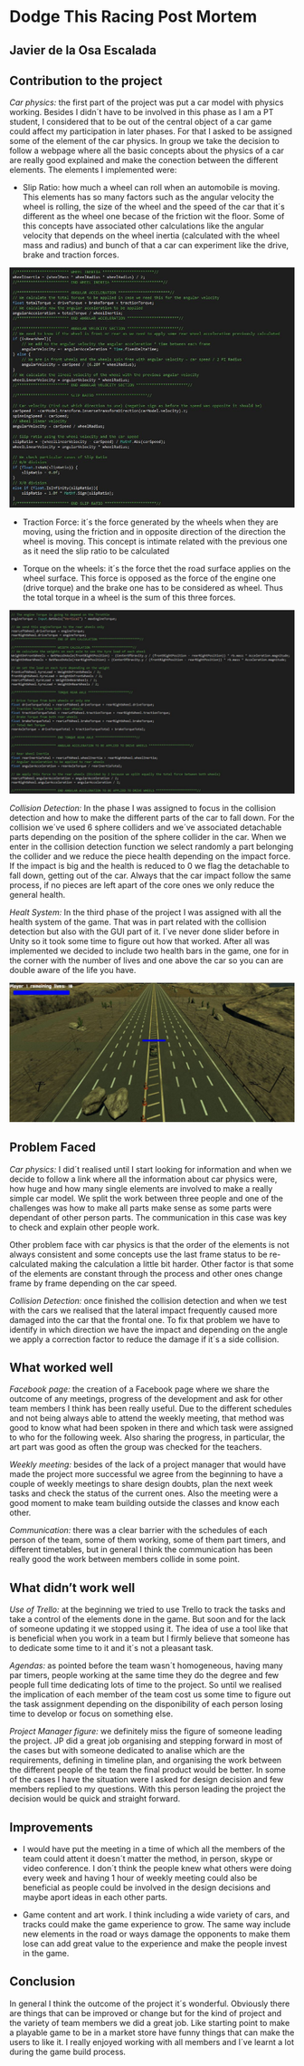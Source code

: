 # Dodge This Racing Post Mortem

## Javier de la Osa Escalada

## Contribution to the project

*Car physics:* the first part of the project was put a car model with physics working. Besides I didn´t have to be involved in this phase as I am a PT student, I considered that to be out of the central object
of a car game could affect my participation in later phases. For that I asked to be assigned some of the element of the car physics. In group we take the decision to follow a webpage where all the basic concepts
about the physics of a car are really good explained and make the conection between the different elements. The elements I implemented were:

- Slip Ratio: how much a wheel can roll when an automobile is moving. This elements has so many factors such as the angular velocity the wheel is rolling, the size of the wheel and the speed of the car that it´s 
different as the wheel one becase of the friction wit the floor. Some of this concepts have associated other calculations like the angular velocity that depends on the wheel inertia (calculated with the wheel mass
and radius) and bunch of that a car can experiment like the drive, brake and traction forces.

![](Pictures/Javier/Code1.JPG)

- Traction Force: it´s the force generated by the wheels when they are moving, using the friction and in opposite direction of the direction the wheel is moving. This concept is intimate related with the previous one
as it need the slip ratio to be calculated

- Torque on the wheels: it´s the force thet the road surface applies on the wheel surface. This force is opposed as the force of the engine one (drive torque) and the brake one has to be considered as wheel. Thus the
total torque in a wheel is the sum of this three forces. 

![](Pictures/Javier/Code2.JPG)

*Collision Detection:* In the phase I was assigned to focus in the collision detection and how to make the different parts of the car to fall down. For the collision we´ve used 6 sphere colliders and we´ve associated 
detachable parts depending on the position of the sphere collider in the car. When we enter in the collision detection function we select randomly a part belonging the collider and we reduce the piece health depending
on the impact force. If the impact is big and the health is reduced to 0 we flag the detachable to fall down, getting out of the car. Always that the car impact follow the same process, if no pieces are left apart of
the core ones we only reduce the general health.

*Healt System:* In the third phase of the project I was assigned with all the health system of the game. That was in part related with the collision detection but also with the GUI part of it. I´ve never done slider 
before in Unity so it took some time to figure out how that worked. After all was implemented we decided to include two health bars in the game, one for in the corner with the number of lives and one above the car
so you can are double aware of the life you have.

![](Pictures/Javier/Image1.JPG)

## Problem Faced

*Car physics:* I did´t realised until I start looking for information and when we decide to follow a link where all the information about car physics were, how huge and how many single elements are involved to make
a really simple car model. We split the work between three people and one of the challenges was how to make all parts make sense as some parts were dependant of other person parts. The communication in this case was
key to check and explain other people work.

Other problem face with car physics is that the order of the elements is not always consistent and some concepts use the last frame status to be re-calculated making the calculation a little bit harder. Other factor
is that some of the elements are constant through the process and other ones change frame by frame depending on the car speed.

*Collision Detection:* once finished the collision detection and when we test with the cars we realised that the lateral impact frequently caused more damaged into the car that the frontal one. To fix that problem
we have to identify in which direction we have the impact and depending on the angle we apply a correction factor to reduce the damage if it´s a side collision.

## What worked well

*Facebook page:* the creation of a Facebook page where we share the outcome of any meetings, progress of the development and ask for other team members I think has been really useful. Due to the different schedules
and not being always able to attend the weekly meeting, that method was good to know what had been spoken in there and which task were assigned to who for the following week. Also sharing the progress, in particular,
the art part was good as often the group was checked for the teachers.

*Weekly meeting:* besides of the lack of a project manager that would have made the project more successful we agree from the beginning to have a couple of weekly meetings to share design doubts, plan the next week tasks
and check the status of the current ones. Also the meeting were a good moment to make team building outside the classes and know each other.

*Communication:* there was a clear barrier with the schedules of each person of the team, some of them working, some of them part timers, and different timetables, but in general I think the communication has been really
good the work between members collide in some point.

## What didn’t work well

*Use of Trello:* at the beginning we tried to use Trello to track the tasks and take a control of the elements done in the game. But soon and for the lack of someone updating it we stopped using it. The idea of use a tool
like that is beneficial when you work in a team but I firmly believe that someone has to dedicate some time to it and it´s not a pleasant task.

*Agendas:* as pointed before the team wasn´t homogeneous, having many par timers, people working at the same time they do the degree and few people full time dedicating lots of time to the project. So until we realised the 
implication of each member of the team cost us some time to figure out the task assignment depending on the disponibility of each person losing time to develop or focus on something else.

*Project Manager figure:* we definitely miss the figure of someone leading the project. JP did a great job organising and stepping forward in most of the cases but with someone dedicated to analise which are the requirements, 
defining in timeline plan, and organising the work between the different people of the team the final product would be better. In some of the cases I have the situation were I asked for design decision and few members replied 
to my questions. With this person leading the project the decision would be quick and straight forward.

## Improvements

- I would have put the meeting in a time of which all the members of the team could attent it doesn´t matter the method, in person, skype or video conference. I don´t think the people knew what others were doing every week
and having 1 hour of weekly meeting could also be beneficial as people could be involved in the design decisions and maybe aport ideas in each other parts.

- Game content and art work. I think including a wide variety of cars, and tracks could make the game experience to grow. The same way include new elements in the road or ways damage the opponents to make them lose can add great
value to the experience and make the people invest in the game.

## Conclusion
In general I think the outcome of the project it´s wonderful. Obviously there are things that can be improved or change but for the kind of project and the variety of team members we did a great job. Like starting point to 
make a playable game to be in a market store have funny things that can make the users to like it. I really enjoyed working with all members and I´ve learnt a lot during the game build process.
